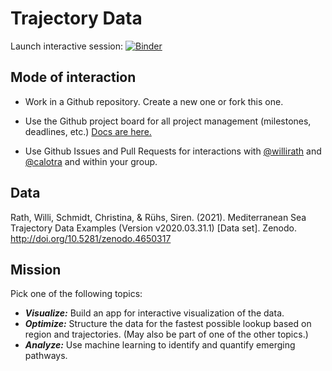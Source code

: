 # Trajectory Data

Launch interactive session: [![Binder](https://mybinder.org/badge_logo.svg)](https://mybinder.org/v2/gh/willirath/2021-04_Trajectory_Data_CS_CAU_MScProject/main)

## Mode of interaction

- Work in a Github repository. Create a new one or fork this one.

- Use the Github project board for all project management (milestones, deadlines, etc.) [Docs are here.](https://docs.github.com/en/github/managing-your-work-on-github/about-project-boards)

- Use Github Issues and Pull Requests for interactions with [@willirath](https://github.com/willirath) and [@calotra](https://github.com/calotra) and within your group.

## Data

Rath, Willi, Schmidt, Christina, & Rühs, Siren. (2021). Mediterranean Sea Trajectory Data Examples (Version v2020.03.31.1) [Data set]. Zenodo. http://doi.org/10.5281/zenodo.4650317

## Mission

Pick one of the following topics:

- _**Visualize:**_ Build an app for interactive visualization of the data.
- _**Optimize:**_ Structure the data for the fastest possible lookup based on region and trajectories. (May also be part of one of the other topics.)
- _**Analyze:**_ Use machine learning to identify and quantify emerging pathways.
